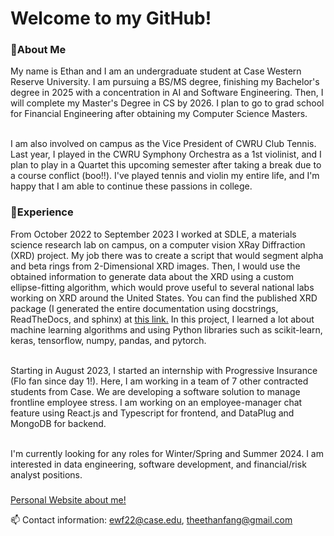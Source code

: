 ### <h1>Welcome to my GitHub!</h1>
<h3>🌱About Me</h3>

My name is Ethan and I am an undergraduate student at Case Western Reserve University. I am pursuing a BS/MS degree, finishing my Bachelor's degree in 2025 with a concentration in AI and Software Engineering. Then, I will complete my Master's Degree in CS by 2026. I plan to go to grad school for Financial Engineering after obtaining my Computer Science Masters. <br><br>

I am also involved on campus as the Vice President of CWRU Club Tennis. Last year, I played in the CWRU Symphony Orchestra as a 1st violinist, and I plan to play in a Quartet this upcoming semester after taking a break due to a course conflict (boo!!). I've played tennis and violin my entire life, and I'm happy that I am able to continue these passions in college.

<h3>🔭Experience</h3>
From October 2022 to September 2023 I worked at SDLE, a materials science research lab on campus, on a computer vision XRay Diffraction (XRD) project. My job there was to create a script that would segment alpha and beta rings from 2-Dimensional XRD images. Then, I would use the obtained information to generate data about the XRD using a custom ellipse-fitting algorithm, which would prove useful to several national labs working on XRD around the United States. You can find the published XRD package (I generated the entire documentation using docstrings, ReadTheDocs, and sphinx) at <a href = "https://pypi.org/project/XRDimage/#description">this link.</a> In this project, I learned a lot about machine learning algorithms and using Python libraries such as scikit-learn, keras, tensorflow, numpy, pandas, and pytorch. <br><br>

Starting in August 2023, I started an internship with Progressive Insurance (Flo fan since day 1!). Here, I am working in a team of 7 other contracted students from Case. We are developing a software solution to manage frontline employee stress. I am working on an employee-manager chat feature using React.js and Typescript for frontend, and DataPlug and MongoDB for backend.  <br><br>

I'm currently looking for any roles for Winter/Spring and Summer 2024. I am interested in data engineering, software development, and financial/risk analyst positions. 

<h3></h3>
<a href = "https://ethanwfang.github.io/index.html">Personal Website about me!</a>

📫 Contact information: ewf22@case.edu, theethanfang@gmail.com


<!--
**ethanwfang/ethanwfang** is a ✨ _special_ ✨ repository because its `README.md` (this file) appears on your GitHub profile.

Here are some ideas to get you started:

- 🔭 I’m currently working on ...
- 🌱 I’m currently learning ...
- 👯 I’m looking to collaborate on ...
- 🤔 I’m looking for help with ...
- 💬 Ask me about ...
- 📫 How to reach me: ...
- 😄 Pronouns: ...
- ⚡ Fun fact: ...
-->
